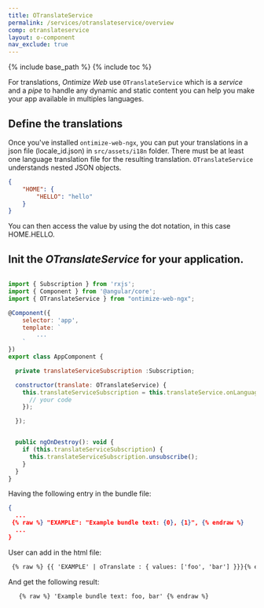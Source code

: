 ```yaml
---
title: OTranslateService
permalink: /services/otranslateservice/overview
comp: otranslateservice
layout: o-component
nav_exclude: true
---
```


{% include base_path %} {% include toc %}

For translations, *Ontimize Web* use `OTranslateService` which is a *service* and a *pipe* to handle any dynamic and static content you can help you make your app available in multiples languages.



## Define the translations

Once you've installed `ontimize-web-ngx`, you can put your translations in a json file (locale_id.json) in `src/assets/i18n` folder. There must be at least one language translation file for the resulting translation. `OTranslateService` understands nested JSON objects.

```json
{
    "HOME": {
        "HELLO": "hello"
    }
}
```

You can then access the value by using the dot notation, in this case HOME.HELLO.


## Init the *OTranslateService* for your application.

```js

import { Subscription } from 'rxjs';
import { Component } from '@angular/core';
import { OTranslateService } from "ontimize-web-ngx";

@Component({
    selector: 'app',
    template: `
        ...
    `
})
export class AppComponent {

  private translateServiceSubscription :Subscription;

  constructor(translate: OTranslateService) {
    this.translateServiceSubscription = this.translateService.onLanguageChanged.subscribe(() => {
      // your code
    });

  });


  public ngOnDestroy(): void {
    if (this.translateServiceSubscription) {
      this.translateServiceSubscription.unsubscribe();
    }
  }
}
```

Having the following entry in the bundle file:
  ```json
  {
    ...
   {% raw %} "EXAMPLE": "Example bundle text: {0}, {1}", {% endraw %}
    ...
  }
  ```
User can add in the html file:
  ```html
   {% raw %} {{ 'EXAMPLE' | oTranslate : { values: ['foo', 'bar'] }}}{% endraw %}"

  ```

And get the following result:
  ```html
     {% raw %} 'Example bundle text: foo, bar' {% endraw %}
  ```